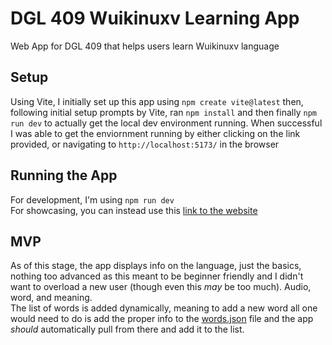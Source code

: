 # DGL 409 Wuikinuxv Learning App
 Web App for DGL 409 that helps users learn Wuikinuxv language

## Setup
Using Vite, I initially set up this app using `npm create vite@latest` then, following initial setup prompts by Vite, ran `npm install` and then finally `npm run dev` to actually get the local dev environment running. When successful I was able to get the enviornment running by either clicking on the link provided, or navigating to `http://localhost:5173/` in the browser

## Running the App
For development, I'm using `npm run dev` <br> For showcasing, you can instead use this [link to the website](https://wuikinuxv-language-app.netlify.app/)

## MVP
As of this stage, the app displays info on the language, just the basics, nothing too advanced as this meant to be beginner friendly and I didn't want to overload a new user (though even this *may* be too much). Audio, word, and meaning. <br>
The list of words is added dynamically, meaning to add a new word all one would need to do is add the proper info to the [words.json](Wuikinuxv%20Learning%20App/src/assets/words.json) file and the app *should* automatically pull from there and add it to the list.